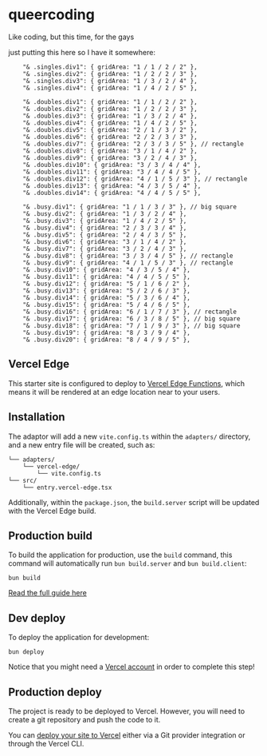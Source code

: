 # queercoding

Like coding, but this time, for the gays

just putting this here so I have it somewhere:

        "& .singles.div1": { gridArea: "1 / 1 / 2 / 2" },
        "& .singles.div2": { gridArea: "1 / 2 / 2 / 3" },
        "& .singles.div3": { gridArea: "1 / 3 / 2 / 4" },
        "& .singles.div4": { gridArea: "1 / 4 / 2 / 5" },

        "& .doubles.div1": { gridArea: "1 / 1 / 2 / 2" },
        "& .doubles.div2": { gridArea: "1 / 2 / 2 / 3" },
        "& .doubles.div3": { gridArea: "1 / 3 / 2 / 4" },
        "& .doubles.div4": { gridArea: "1 / 4 / 2 / 5" },
        "& .doubles.div5": { gridArea: "2 / 1 / 3 / 2" },
        "& .doubles.div6": { gridArea: "2 / 2 / 3 / 3" },
        "& .doubles.div7": { gridArea: "2 / 3 / 3 / 5" }, // rectangle
        "& .doubles.div8": { gridArea: "3 / 1 / 4 / 2" },
        "& .doubles.div9": { gridArea: "3 / 2 / 4 / 3" },
        "& .doubles.div10": { gridArea: "3 / 3 / 4 / 4" },
        "& .doubles.div11": { gridArea: "3 / 4 / 4 / 5" },
        "& .doubles.div12": { gridArea: "4 / 1 / 5 / 3" }, // rectangle
        "& .doubles.div13": { gridArea: "4 / 3 / 5 / 4" },
        "& .doubles.div14": { gridArea: "4 / 4 / 5 / 5" },

        "& .busy.div1": { gridArea: "1 / 1 / 3 / 3" }, // big square
        "& .busy.div2": { gridArea: "1 / 3 / 2 / 4" },
        "& .busy.div3": { gridArea: "1 / 4 / 2 / 5" },
        "& .busy.div4": { gridArea: "2 / 3 / 3 / 4" },
        "& .busy.div5": { gridArea: "2 / 4 / 3 / 5" },
        "& .busy.div6": { gridArea: "3 / 1 / 4 / 2" },
        "& .busy.div7": { gridArea: "3 / 2 / 4 / 3" },
        "& .busy.div8": { gridArea: "3 / 3 / 4 / 5" }, // rectangle
        "& .busy.div9": { gridArea: "4 / 1 / 5 / 3" }, // rectangle
        "& .busy.div10": { gridArea: "4 / 3 / 5 / 4" },
        "& .busy.div11": { gridArea: "4 / 4 / 5 / 5" },
        "& .busy.div12": { gridArea: "5 / 1 / 6 / 2" },
        "& .busy.div13": { gridArea: "5 / 2 / 6 / 3" },
        "& .busy.div14": { gridArea: "5 / 3 / 6 / 4" },
        "& .busy.div15": { gridArea: "5 / 4 / 6 / 5" },
        "& .busy.div16": { gridArea: "6 / 1 / 7 / 3" }, // rectangle
        "& .busy.div17": { gridArea: "6 / 3 / 8 / 5" }, // big square
        "& .busy.div18": { gridArea: "7 / 1 / 9 / 3" }, // big square
        "& .busy.div19": { gridArea: "8 / 3 / 9 / 4" },
        "& .busy.div20": { gridArea: "8 / 4 / 9 / 5" },

## Vercel Edge

This starter site is configured to deploy to [Vercel Edge Functions](https://vercel.com/docs/concepts/functions/edge-functions), which means it will be rendered at an edge location near to your users.

## Installation

The adaptor will add a new `vite.config.ts` within the `adapters/` directory, and a new entry file will be created, such as:

```
└── adapters/
    └── vercel-edge/
        └── vite.config.ts
└── src/
    └── entry.vercel-edge.tsx
```

Additionally, within the `package.json`, the `build.server` script will be updated with the Vercel Edge build.

## Production build

To build the application for production, use the `build` command, this command will automatically run `bun build.server` and `bun build.client`:

```shell
bun build
```

[Read the full guide here](https://github.com/BuilderIO/qwik/blob/main/starters/adapters/vercel-edge/README.md)

## Dev deploy

To deploy the application for development:

```shell
bun deploy
```

Notice that you might need a [Vercel account](https://docs.Vercel.com/get-started/) in order to complete this step!

## Production deploy

The project is ready to be deployed to Vercel. However, you will need to create a git repository and push the code to it.

You can [deploy your site to Vercel](https://vercel.com/docs/concepts/deployments/overview) either via a Git provider integration or through the Vercel CLI.
